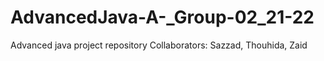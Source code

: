 # AdvancedJava-A-_Group-02_21-22
Advanced java project repository
Collaborators: Sazzad, Thouhida, Zaid
